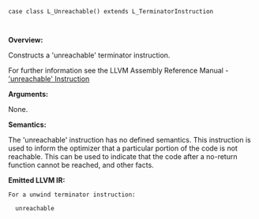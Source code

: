 
```



case class L_Unreachable() extends L_TerminatorInstruction



```

**Overview:**

Constructs a 'unreachable' terminator instruction.

For further information see the LLVM Assembly Reference Manual - ['unreachable' Instruction](http://llvm.org/docs/LangRef.html#i_unreachable)

**Arguments:**

None.

**Semantics:**

The 'unreachable' instruction has no defined semantics. This instruction is used to inform the optimizer that a particular portion of the code is not reachable. This can be used to indicate that the code after a no-return function cannot be reached, and other facts.

**Emitted LLVM IR:**
```
For a unwind terminator instruction:

  unreachable
```